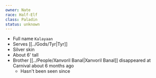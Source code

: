 ```yaml
---
owner: Nate
race: Half-Elf
class: Paladin
status: unknown
---
```

- Full name `Kalayaan`
- Serves [[../Gods/Tyr|Tyr]]
- Silver skin
- About 6' tall
- Brother [[../People/Xanvoril Banal|Xanvoril Banal]] disappeared at Carnival about 6 months ago
	- Hasn't been seen since